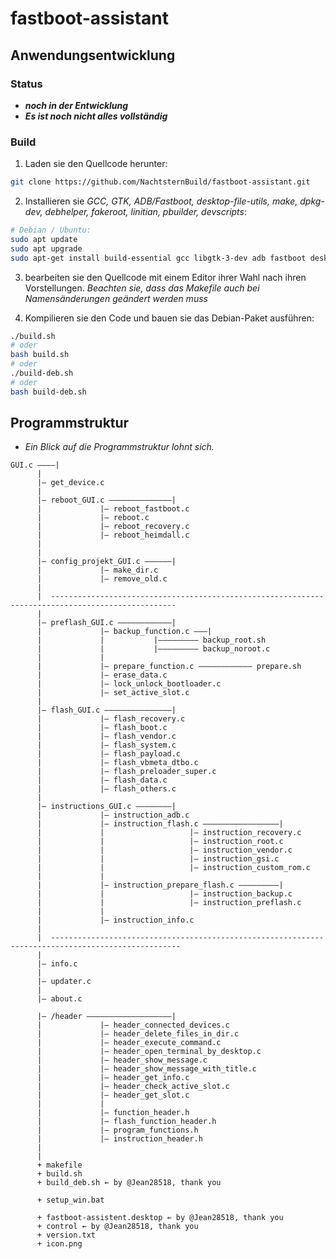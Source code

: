# fastboot-assistant 
## Anwendungsentwicklung
### Status
- ***noch in der Entwicklung***
- ***Es ist noch nicht alles vollständig***
### Build

1. Laden sie den Quellcode herunter:
```sh
git clone https://github.com/NachtsternBuild/fastboot-assistant.git
```
2. Installieren sie *GCC, GTK, ADB/Fastboot, desktop-file-utils, make, dpkg-dev, debhelper, fakeroot, linitian, pbuilder, devscripts*:

```sh
# Debian / Ubuntu:
sudo apt update
sudo apt upgrade
sudo apt-get install build-essential gcc libgtk-3-dev adb fastboot desktop-file-utils make dpkg-dev debhelper fakeroot lintian pbuilder devscripts

```
3. bearbeiten sie den Quellcode mit einem Editor ihrer Wahl nach ihren Vorstellungen. *Beachten sie, dass das Makefile auch bei Namensänderungen geändert werden muss*

4. Kompilieren sie den Code und bauen sie das Debian-Paket ausführen:
```sh
./build.sh
# oder
bash build.sh
# oder
./build-deb.sh
# oder
bash build-deb.sh
```

## Programmstruktur
- *Ein Blick auf die Programmstruktur lohnt sich.*
```
GUI.c ––––|
	  |
	  |– get_device.c
	  |
	  |– reboot_GUI.c ––––––––––––––|
	  |				|– reboot_fastboot.c 
	  |				|– reboot.c 
	  |				|– reboot_recovery.c
	  |				|– reboot_heimdall.c
	  |
	  |
	  |– config_projekt_GUI.c ––––––|
	  |				|– make_dir.c
	  |				|– remove_old.c
	  |
	  |  --------------------------------------------------------------------------------------------------
	  |
	  |– preflash_GUI.c ––––––––––––|
	  |				|– backup_function.c –––|
	  |				|			|––––––––– backup_root.sh
	  |				|			|––––––––– backup_noroot.c
	  |				|
	  |				|– prepare_function.c –––––––––––– prepare.sh
	  |				|– erase_data.c
	  |				|– lock_unlock_bootloader.c
	  |				|– set_active_slot.c
	  |
	  |– flash_GUI.c –––––––––––––––|
	  |				|– flash_recovery.c 
	  |				|– flash_boot.c 
	  |				|– flash_vendor.c 
	  |				|– flash_system.c  
	  |				|– flash_payload.c 
	  |				|– flash_vbmeta_dtbo.c 
	  |				|– flash_preloader_super.c
	  |				|– flash_data.c
	  |				|– flash_others.c
	  |
	  |– instructions_GUI.c ––––––––|
	  |				|– instruction_adb.c
	  |				|– instruction_flash.c –––––––––––––––––|
	  |				|					|– instruction_recovery.c
	  |				|					|– instruction_root.c
	  |				|					|– instruction_vendor.c
	  |				|					|– instruction_gsi.c
	  |				|					|– instruction_custom_rom.c
	  |				|
	  |				|– instruction_prepare_flash.c –––––––––|
	  |				|					|– instruction_backup.c
	  |				|					|– instruction_preflash.c
	  |				|
	  |				|– instruction_info.c
	  |
	  |  ---------------------------------------------------------------------------------------------------
	  |
	  |– info.c
	  |
	  |– updater.c
	  |
	  |– about.c
	  
	  |– /header –––––––––––––––––––| 
	  |				|– header_connected_devices.c
	  |				|– header_delete_files_in_dir.c
	  |				|– header_execute_command.c
	  |				|– header_open_terminal_by_desktop.c
	  |				|– header_show_message.c
	  |				|– header_show_message_with_title.c
	  |				|– header_get_info.c
	  |				|– header_check_active_slot.c
	  |				|– header_get_slot.c
	  |				|
	  |				|– function_header.h
	  |				|– flash_function_header.h
	  |				|– program_functions.h
	  |				|– instruction_header.h
	  |
	  |  
	  + makefile
	  + build.sh
	  + build_deb.sh ← by @Jean28518, thank you
	  
	  + setup_win.bat
	  
	  + fastboot-assistent.desktop ← by @Jean28518, thank you
	  + control ← by @Jean28518, thank you
	  + version.txt
	  + icon.png
	  						
```
